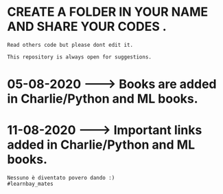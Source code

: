 # CREATE A FOLDER IN YOUR NAME AND SHARE YOUR CODES .

    Read others code but please dont edit it.

    This repository is always open for suggestions.

# 05-08-2020 ---> Books are added in Charlie/Python and ML books.

# 11-08-2020 ---> Important links added in Charlie/Python and ML books.

    Nessuno è diventato povero dando :)
    #learnbay_mates
     